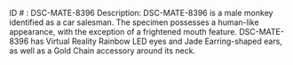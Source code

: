 ID # : DSC-MATE-8396
Description: DSC-MATE-8396 is a male monkey identified as a car salesman. The specimen possesses a human-like appearance, with the exception of a frightened mouth feature. DSC-MATE-8396 has Virtual Reality Rainbow LED eyes and Jade Earring-shaped ears, as well as a Gold Chain accessory around its neck.